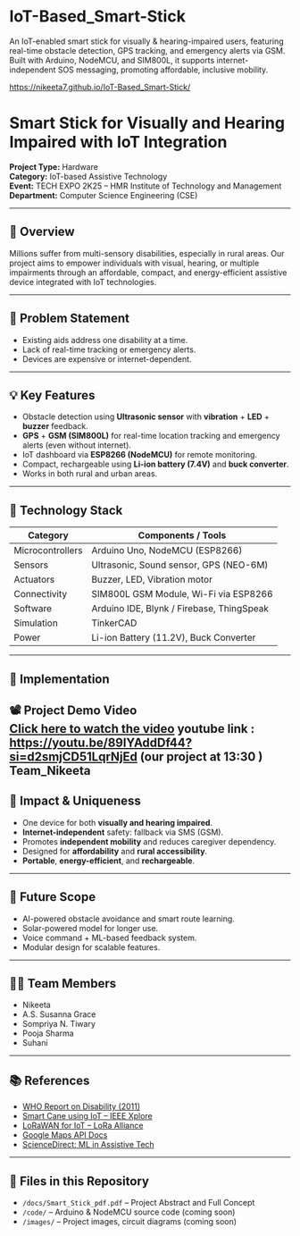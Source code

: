 # IoT-Based_Smart-Stick
An IoT-enabled smart stick for visually & hearing-impaired users, featuring real-time obstacle detection, GPS tracking, and emergency alerts via GSM. Built with Arduino, NodeMCU, and SIM800L, it supports internet-independent SOS messaging, promoting affordable, inclusive mobility.
<br>

https://nikeeta7.github.io/IoT-Based_Smart-Stick/

# Smart Stick for Visually and Hearing Impaired with IoT Integration

**Project Type:** Hardware  
**Category:** IoT-based Assistive Technology  
**Event:** TECH EXPO 2K25 – HMR Institute of Technology and Management  
**Department:** Computer Science Engineering (CSE)

---

## 🌟 Overview  
Millions suffer from multi-sensory disabilities, especially in rural areas. Our project aims to empower individuals with visual, hearing, or multiple impairments through an affordable, compact, and energy-efficient assistive device integrated with IoT technologies.

---

## 🎯 Problem Statement

- Existing aids address one disability at a time.
- Lack of real-time tracking or emergency alerts.
- Devices are expensive or internet-dependent.

---

## 💡 Key Features

- Obstacle detection using **Ultrasonic sensor** with **vibration** + **LED** + **buzzer** feedback.
- **GPS** + **GSM (SIM800L)** for real-time location tracking and emergency alerts (even without internet).
- IoT dashboard via **ESP8266 (NodeMCU)** for remote monitoring.
- Compact, rechargeable using **Li-ion battery (7.4V)** and **buck converter**.
- Works in both rural and urban areas.

---

## 🧰 Technology Stack

| Category           | Components / Tools                          |
|--------------------|---------------------------------------------|
| Microcontrollers   | Arduino Uno, NodeMCU (ESP8266)              |
| Sensors            | Ultrasonic, Sound sensor, GPS (NEO-6M)      |
| Actuators          | Buzzer, LED, Vibration motor                |
| Connectivity       | SIM800L GSM Module, Wi-Fi via ESP8266       |
| Software           | Arduino IDE, Blynk / Firebase, ThingSpeak   |
| Simulation         | TinkerCAD                                    |
| Power              | Li-ion Battery (11.2V), Buck Converter       |

---

## 🔧 Implementation

📽️ **Project Demo Video**  
[Click here to watch the video](https://drive.google.com/file/d/1oDhDBlUERXorA6EPc0wYgwR3tNAbTcZs/view)
youtube link : https://youtu.be/89lYAddDf44?si=d2smjCD51LqrNjEd (our project at 13:30 ) Team_Nikeeta
---

## 🚀 Impact & Uniqueness

- One device for both **visually and hearing impaired**.
- **Internet-independent** safety: fallback via SMS (GSM).
- Promotes **independent mobility** and reduces caregiver dependency.
- Designed for **affordability** and **rural accessibility**.
- **Portable**, **energy-efficient**, and **rechargeable**.

---

## 🔭 Future Scope

- AI-powered obstacle avoidance and smart route learning.
- Solar-powered model for longer use.
- Voice command + ML-based feedback system.
- Modular design for scalable features.

---

## 👩‍💻 Team Members

- Nikeeta  
- A.S. Susanna Grace  
- Sompriya N. Tiwary  
- Pooja Sharma  
- Suhani

---

## 📚 References

- [WHO Report on Disability (2011)](https://www.who.int/publications/i/item/9789241564182)  
- [Smart Cane using IoT – IEEE Xplore](https://ieeexplore.ieee.org/document/9115468)  
- [LoRaWAN for IoT – LoRa Alliance](https://lora-alliance.org/resource_hub)  
- [Google Maps API Docs](https://developers.google.com/maps/documentation)  
- [ScienceDirect: ML in Assistive Tech](https://www.sciencedirect.com/science/article/pii/S1877050921003818)

---

## 📁 Files in this Repository

- `/docs/Smart_Stick_pdf.pdf` – Project Abstract and Full Concept
- `/code/` – Arduino & NodeMCU source code (coming soon)
- `/images/` – Project images, circuit diagrams (coming soon)
